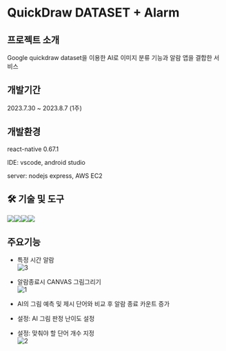 # QuickDraw DATASET + Alarm







## 프로젝트 소개

Google quickdraw dataset을 이용한 AI로 이미지 분류 기능과 알람 앱을 결합한 서비스


## 개발기간
2023.7.30 ~ 2023.8.7 (1주)


## 개발환경
react-native 0.67.1

IDE: vscode, android studio

server: nodejs express, AWS EC2


## 🛠 기술 및 도구
<div style="display: flex">
  <img src="https://img.shields.io/badge/socketdotio-010101?style=for-the-badge&logo=socketdotio&logoColor=white">
<img src="https://img.shields.io/badge/react-61DAFB?style=for-the-badge&logo=react&logoColor=white">
<img src="https://img.shields.io/badge/nodedotjs-339933?style=for-the-badge&logo=nodedotjs&logoColor=white">
<img src="https://img.shields.io/badge/express-000000?style=for-the-badge&logo=express&logoColor=white">
</div>


## 주요기능
- 특정 시간 알람<br>
  ![3](https://github.com/Goongam/quickdraw-alarm/assets/59019137/0dcabad9-4bf6-42eb-abbd-a969f41f2215)

- 알람종료시 CANVAS 그림그리기<br>
  ![1](https://github.com/Goongam/quickdraw-alarm/assets/59019137/a1d5025a-b9e0-4e93-8804-63d8130bf7c7)

- AI의 그림 예측 및 제시 단어와 비교 후 알람 종료 카운트 증가
- 설정: AI 그림 판정 난이도 설정
- 설정: 맞춰야 할 단어 개수 지정<br>
  ![2](https://github.com/Goongam/quickdraw-alarm/assets/59019137/0c419b5f-805e-4cba-92ab-304fb627b391)

